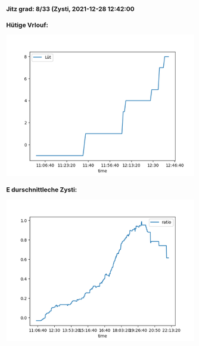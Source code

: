 ### Jitz grad: 8/33 (Zysti, 2021-12-28 12:42:00

### Hütige Vrlouf:
![Graph](Today.png)

### E durschnittleche Zysti:
![Graph](Zysti.png)